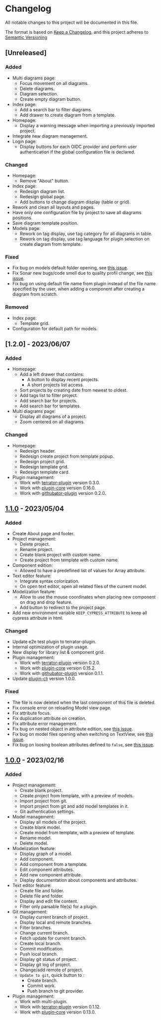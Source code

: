 # Changelog

All notable changes to this project will be documented in this file.

The format is based on [Keep a Changelog](https://keepachangelog.com/en/1.0.0/),
and this project adheres to [Semantic Versioning](https://semver.org/spec/v2.0.0.html)

## [Unreleased]

### Added

* Multi diagrams page:
  * Focus movement on all diagrams.
  * Delete diagrams.
  * Diagram selection.
  * Create empty diagram button.
* Index page:
  * Add a search bar to filter diagrams.
  * Add drawer to create diagram from a template.
* Homepage:
  * Display a warning message when importing a previously imported project.
* Integrate new diagram management.
* Login page:
  * Display buttons for each OIDC provider and perform user authentication if the global configuration file is declared.

### Changed

* Homepage:
  * Remove "About" button.
* Index page:
  * Redesign diagram list.
  * Redesign global page.
  * Add buttons to change diagram display (table or grid).
* Rework and clean all layouts and pages.
* Have only one configuration file by project to save all diagrams positions.
* Save diagram template position.
* Models page:
  * Rework on tag display, use tag category for all diagrams in table.
  * Rework on tag display, use tag language for plugin selection on create diagram from template.

### Fixed

* Fix bug on models default folder opening, see [this issue](https://github.com/ditrit/leto-modelizer/issues/303).
* Fix Sonar new bugs/code smell due to quality profil change, see [this issue](https://github.com/ditrit/leto-modelizer/issues/322).
* Fix bug on using default file name from plugin instead of the file name specified by the user, when adding a component after creating a diagram from scratch.

### Removed

* Index page:
  * Template grid.
* Configuration for default path for models.

## [1.2.0] - 2023/06/07

### Added

* Homepage:
  * Add a left drawer that contains:
    * A button to display recent projects.
    * A short projects list access.
  * Sort projects by creating date from newest to oldest.
  * Add tags list to filter project.
  * Add search bar for projects.
  * Add search bar for templates.
* Multi diagrams page:
  * Display all diagrams of a project.
  * Zoom centered on all diagrams.

### Changed

* Homepage:
  * Redesign header.
  * Redesign create project from template popup.
  * Redesign project grid.
  * Redesign template grid.
  * Redesign template card.
* Plugin management:
  * Work with [terrator-plugin](https://github.com/ditrit/terrator-plugin/tree/0.3.0) version 0.3.0.
  * Work with [plugin-core](https://github.com/ditrit/leto-modelizer-plugin-core/tree/0.16.0) version 0.16.0.
  * Work with [githubator-plugin](https://github.com/ditrit/githubator-plugin/tree/0.2.0) version 0.2.0.

## [1.1.0] - 2023/05/04

### Added

* Create About page and footer.
* Project management:
  * Delete project.
  * Rename project.
  * Create blank project with custom name.
  * Create project from template with custom name.
* Component edition:
  * Allowed to have a predefined list of values for Array attribute.
* Text editor feature:
  * Integrate syntax colorization.
  * On open text editor, open all related files of the current model.
* Modelization feature:
  * Allow to use the mouse coordinates when placing new component on drag and drop feature.
  * Add button to redirect to the project page.
* Add new environment variable `KEEP_CYPRESS_ATTRIBUTE` to keep all cypress attribute in html.

### Changed

* Update e2e test plugin to terrator-plugin.
* Internal optimization of plugin usage.
* New display for library list & component grid.
* Plugin management:
  * Work with [terrator-plugin](https://github.com/ditrit/terrator-plugin/tree/0.2.0) version 0.2.0.
  * Work with [plugin-core](https://github.com/ditrit/leto-modelizer-plugin-core/tree/0.15.2) version 0.15.2.
  * Work with [githubator-plugin](https://github.com/ditrit/githubator-plugin/tree/0.1.1) version 0.1.1.
* Update [plugin-cli](https://github.com/ditrit/leto-modelizer-plugin-cli/tree/1.0.0) version 1.0.0.

### Fixed

* The file is now deleted when the last component of this file is deleted.
* Fix console error on reloading Model view page.
* Fix attribute focus.
* Fix duplication attribute on creation.
* Fix attribute error management.
* Fix bug on nested object in attribute edition, see [this issue](https://github.com/ditrit/leto-modelizer/issues/203).
* Fix bug on model files opening when switching on TextView, see [this issue](https://github.com/ditrit/leto-modelizer/issues/202).
* Fix bug on loosing boolean attributes defined to `false`, see [this issue](https://github.com/ditrit/leto-modelizer/issues/261).

## [1.0.0] - 2023/02/16

### Added

* Project management:
  * Create blank project.
  * Create project from template, with a preview of models.
  * Import project from git.
  * Import project from git and add model templates in it.
  * Git authentication settings.
* Model management:
  * Display all models of the project.
  * Create blank model.
  * Create model from template, with a preview of template.
  * Rename model.
  * Delete model.
* Modelization feature:
  * Display graph of a model.
  * Add component.
  * Add component from a template.
  * Edit component attributes.
  * Add new component attribute.
  * Display documentation about components and attributes.
* Text editor feature:
  * Create file and folder.
  * Delete file and folder.
  * Display and edit file content.
  * Filter only parsable file(s) for a plugin.
* Git management:
  * Display current branch of project.
  * Display local and remote branches.
  * Filter branches.
  * Change current branch.
  * Fetch update for current branch.
  * Create local branch.
  * Commit modification.
  * Push local branch.
  * Display git status of project.
  * Display git log of project.
  * Change/add remote of project.
  * `Update to git`, quick button to :
    * Create branch.
    * Commit work.
    * Push branch to git provider.
* Plugin management:
  * Work with multi-plugin.
  * Work with [terrator-plugin](https://github.com/ditrit/terrator-plugin/tree/0.1.12) version 0.1.12.
  * Work with [plugin-core](https://github.com/ditrit/leto-modelizer-plugin-core/tree/0.13.0) version 0.13.0.

[1.1.0]: https://github.com/ditrit/leto-modelizer/blob/main/changelog.md#1.1.0
[1.0.0]: https://github.com/ditrit/leto-modelizer/blob/main/changelog.md#1.0.0
